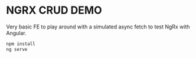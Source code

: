 # NGRX CRUD DEMO

Very basic FE to play around with a simulated async fetch to test NgRx with Angular.

```sh
npm install
ng serve
```